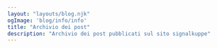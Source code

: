 ```yaml
---
layout: "layouts/blog.njk"
ogImage: 'blog/info/info'
title: "Archivio dei post"
description: "Archivio dei post pubblicati sul sito signalkuppe"
---
```


<!-- content in layouts/blog.njk --> 
